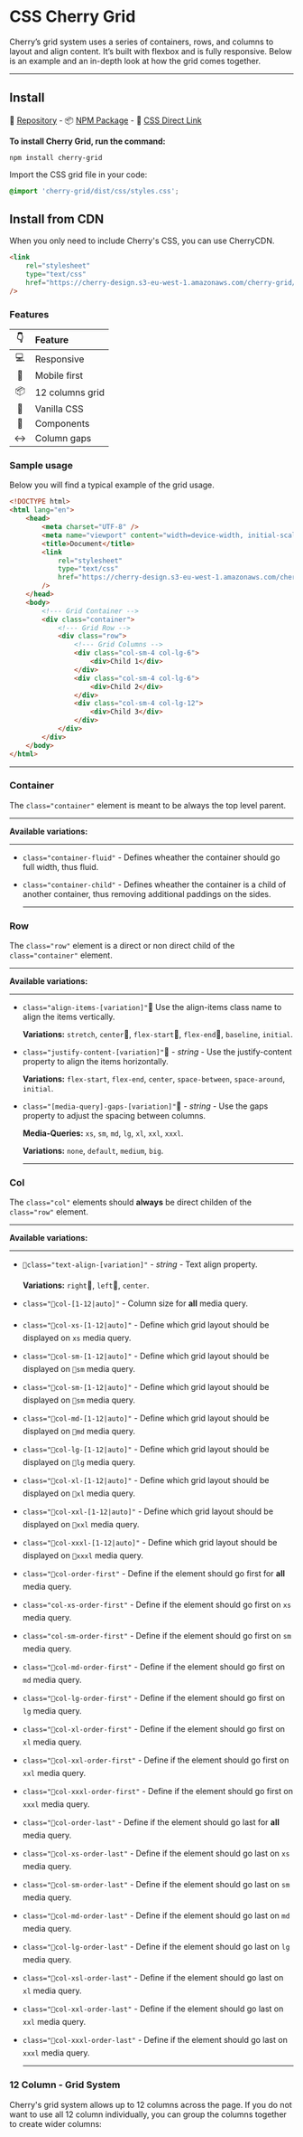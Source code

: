 
# CSS Cherry Grid

Cherry’s grid system uses a series of containers, rows, and columns to layout and align content. It’s built with flexbox and is fully responsive. Below is an example and an in-depth look at how the grid comes together.

---

## Install

💾 [Repository](https://github.com/DEEP-IMPACT-AG/cherry-grid) - 📦 [NPM Package](https://www.npmjs.com/package/cherry-grid) - 📌 [CSS Direct Link](https://cherry-design.s3-eu-west-1.amazonaws.com/cherry-grid/v.0.1.30.css)

**To install Cherry Grid, run the command:**

```shell
npm install cherry-grid
```

Import the CSS grid file in your code:

```css
@import 'cherry-grid/dist/css/styles.css';
```

## Install from CDN
When you only need to include Cherry's CSS, you can use CherryCDN.
```html
<link 
	rel="stylesheet"
	type="text/css"
	href="https://cherry-design.s3-eu-west-1.amazonaws.com/cherry-grid/v.0.1.30.css"
/>
```

### Features

|👇| Feature|
|:-:|:---|
|💻| Responsive|
|📱| Mobile first|
|📦| 12 columns grid|
|🍦| Vanilla CSS|
|🚀| Components|
|↔️| Column gaps|

### Sample usage
Below you will find a typical example of the grid usage.

```html
<!DOCTYPE html>
<html lang="en">
	<head>
		<meta charset="UTF-8" />
		<meta name="viewport" content="width=device-width, initial-scale=1.0" />
		<title>Document</title>
		<link 
			rel="stylesheet"
			type="text/css"
			href="https://cherry-design.s3-eu-west-1.amazonaws.com/cherry-grid/v.0.1.30.css"
		/>
	</head>
	<body>
		<!--- Grid Container -->
		<div class="container">
			<!--- Grid Row -->
			<div class="row">
				<!--- Grid Columns -->
				<div class="col-sm-4 col-lg-6">
					<div>Child 1</div>
				</div>
				<div class="col-sm-4 col-lg-6">
					<div>Child 2</div>
				</div>
				<div class="col-sm-4 col-lg-12">
					<div>Child 3</div>
				</div>
			</div>
		</div>
	</body>
</html>
```

  ***

### Container
The `class="container"` element is meant to be always the top level parent.
  ***
**Available variations:**
  ***
- `class="container-fluid"` - Defines wheather the container should go full width, thus fluid.
- `class="container-child"` - Defines wheather the container is a child of another container, thus removing additional paddings on the sides.


  ***

### Row
The `class="row"` element is a direct or non direct child of the `class="container"` element.
  ***
**Available variations:**
  ***
- `class="align-items-[variation]"` Use the align-items class name to align the items vertically.

	**Variations:** `stretch`, `center`, `flex-start`, `flex-end`, `baseline`, `initial`.
- `class="justify-content-[variation]"` - *string* - Use the justify-content property to align the items horizontally.

	**Variations:** `flex-start`, `flex-end`, `center`, `space-between`, `space-around`, `initial`.
- `class="[media-query]-gaps-[variation]"` - *string* - Use the gaps property to adjust the spacing between columns.

	**Media-Queries:** `xs`, `sm`, `md`, `lg`, `xl`, `xxl`, `xxxl`.

	**Variations:** `none`, `default`, `medium`, `big`.


  ***

### Col
The `class="col"` elements should **always** be direct childen of the `class="row"` element. 

  ***
**Available variations:**
  ***
- `class="text-align-[variation]"` - *string* - Text align property.

	**Variations:** `right`, `left`, `center`.
- `class="col-[1-12|auto]"` - Column size for **all** media query.
- `class="col-xs-[1-12|auto]"` - Define which grid layout should be displayed on `xs` media query.
- `class="col-sm-[1-12|auto]"` - Define which grid layout should be displayed on `sm` media query.
- `class="col-sm-[1-12|auto]"` - Define which grid layout should be displayed on `sm` media query.
- `class="col-md-[1-12|auto]"` - Define which grid layout should be displayed on `md` media query.
- `class="col-lg-[1-12|auto]"` - Define which grid layout should be displayed on `lg` media query.
- `class="col-xl-[1-12|auto]"` - Define which grid layout should be displayed on `xl` media query.
- `class="col-xxl-[1-12|auto]"` - Define which grid layout should be displayed on `xxl` media query.
- `class="col-xxxl-[1-12|auto]"` - Define which grid layout should be displayed on `xxxl` media query.
- `class="col-order-first"` - Define if the element should go first for **all** media query.
- `class="col-xs-order-first"` - Define if the element should go first on `xs` media query.
- `class="col-sm-order-first"` - Define if the element should go first on `sm` media query.
- `class="col-md-order-first"` - Define if the element should go first on `md` media query.
- `class="col-lg-order-first"` - Define if the element should go first on `lg` media query.
- `class="col-xl-order-first"` - Define if the element should go first on `xl` media query.
- `class="col-xxl-order-first"` - Define if the element should go first on `xxl` media query.
- `class="col-xxxl-order-first"` - Define if the element should go first on `xxxl` media query.
- `class="col-order-last"` - Define if the element should go last for **all** media query.
- `class="col-xs-order-last"` - Define if the element should go last on `xs` media query.
- `class="col-sm-order-last"` - Define if the element should go last on `sm` media query.
- `class="col-md-order-last"` - Define if the element should go last on `md` media query.
- `class="col-lg-order-last"` - Define if the element should go last on `lg` media query.
- `class="col-xsl-order-last"` - Define if the element should go last on `xl` media query.
- `class="col-xxl-order-last"` - Define if the element should go last on `xxl` media query.
- `class="col-xxxl-order-last"` - Define if the element should go last on `xxxl` media query.


  ***

### 12 Column - Grid System
Cherry's grid system allows up to 12 columns across the page.
If you do not want to use all 12 column individually, you can group the columns together to create wider columns:
